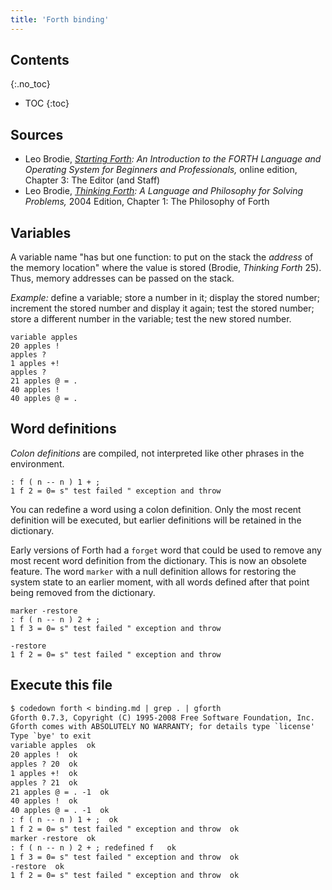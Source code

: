 ```yaml
---
title: 'Forth binding'
---
```


## Contents
{:.no_toc}

* TOC
{:toc}

## Sources

* Leo Brodie, *[Starting Forth]: An Introduction to the FORTH Language
  and Operating System for Beginners and Professionals,* online edition,
  Chapter 3: The Editor (and Staff)
* Leo Brodie, *[Thinking Forth]: A Language and Philosophy for Solving 
  Problems,* 2004 Edition, Chapter 1: The Philosophy of Forth

[Starting Forth]: https://www.forth.com/starting-forth/
[Thinking Forth]: http://thinking-forth.sourceforge.net/

## Variables

A variable name "has but one function: to put on the stack the *address*
of the memory location" where the value is stored (Brodie, *Thinking
Forth* 25). Thus, memory addresses can be passed on the stack.

*Example:* define a variable; store a number in it; display the stored
number; increment the stored number and display it again; test the
stored number; store a different number in the variable; test the new
stored number.

```forth
variable apples
20 apples !
apples ?
1 apples +!
apples ?
21 apples @ = .
40 apples !
40 apples @ = .
```

## Word definitions

*Colon definitions* are compiled, not interpreted like other phrases
in the environment.

```forth
: f ( n -- n ) 1 + ;
1 f 2 = 0= s" test failed " exception and throw
```

You can redefine a word using a colon definition. Only the most recent
definition will be executed, but earlier definitions will be retained
in the dictionary.

Early versions of Forth had a `forget` word that could be used to remove
any most recent word definition from the dictionary. This is now an
obsolete feature. The word `marker` with a null definition  allows for
restoring the system state to an earlier moment, with all words defined
after that point being removed from the dictionary.

```forth
marker -restore
: f ( n -- n ) 2 + ;
1 f 3 = 0= s" test failed " exception and throw

-restore
1 f 2 = 0= s" test failed " exception and throw
```

## Execute this file

```txt
$ codedown forth < binding.md | grep . | gforth
Gforth 0.7.3, Copyright (C) 1995-2008 Free Software Foundation, Inc.
Gforth comes with ABSOLUTELY NO WARRANTY; for details type `license'
Type `bye' to exit
variable apples  ok
20 apples !  ok
apples ? 20  ok
1 apples +!  ok
apples ? 21  ok
21 apples @ = . -1  ok
40 apples !  ok
40 apples @ = . -1  ok
: f ( n -- n ) 1 + ;  ok
1 f 2 = 0= s" test failed " exception and throw  ok
marker -restore  ok
: f ( n -- n ) 2 + ; redefined f   ok
1 f 3 = 0= s" test failed " exception and throw  ok
-restore  ok
1 f 2 = 0= s" test failed " exception and throw  ok
```
